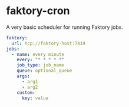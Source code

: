 # faktory-cron

A very basic scheduler for running Faktory jobs.

```yaml
faktory:
  url: tcp://faktory-host:7419
jobs:
  - name: every minute
    every: "* * * * *"
    job_type: job_name
    queue: optional_queue
    args:
      - arg1
      - arg2
    custom:
      key: value
```
